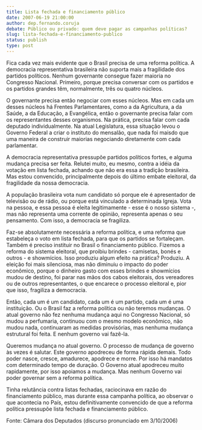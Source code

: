 ```yaml
---
title: Lista fechada e financiamento público
date: 2007-06-19 21:00:00
author: dep.fernando.coruja
debate: Público ou privado: quem deve pagar as campanhas políticas?
slug: lista-fechada-e-financiamento-publico
status: publish 
type: post
---
```


  

Fica cada vez mais evidente que o Brasil precisa de uma reforma política. A democracia representativa brasileira não suporta mais a fragilidade dos partidos políticos. Nenhum governante consegue fazer maioria no Congresso Nacional. Primeiro, porque precisa conversar com os partidos e os partidos grandes têm, normalmente, três ou quatro núcleos.  

  

O governante precisa então negociar com esses núcleos. Mas em cada um desses núcleos há Frentes Parlamentares, como a da Agricultura, a da Saúde, a da Educação, a Evangélica, então o governante precisa falar com os representantes desses organismos. Na prática, precisa falar com cada deputado individualmente. Na atual Legislatura, essa situação levou o Governo Federal a criar o instituto do mensalão, que nada foi maisdo que uma maneira de construir maiorias negociando diretamente com cada parlamentar.  

  

A democracia representativa pressupõe partidos políticos fortes, e alguma mudança precisa ser feita. Relutei muito, eu mesmo, contra a idéia da votação em lista fechada, achando que não era essa a tradição brasileira. Mas estou convencido, principalmente depois do último embate eleitoral, da fragilidade da nossa democracia.  

  

 A população brasileira vota num candidato só porque ele é apresentador de televisão ou de rádio, ou porque está vinculado a determinada Igreja. Vota na pessoa, e essa pessoa é eleita legitimamente - esse é o nosso sistema -, mas não representa uma corrente de opinião, representa apenas o seu pensamento. Com isso, a democracia se fragiliza.  

  

Faz-se absolutamente necessária a reforma política, e uma reforma que estabeleça o voto em lista fechada, para que os partidos se fortaleçam. Também é preciso instituir no Brasil o financiamento público. Fizemos a reforma do sistema eleitoral, que proibiu brindes - camisetas, bonés e outros - e showmícios. Isso produziu algum efeito na prática? Produziu. A eleição foi mais silenciosa, mas não diminuiu o impacto do poder econômico, porque o dinheiro gasto com esses brindes e showmícios mudou de destino, foi parar nas mãos dos cabos eleitorais, dos vereadores ou de outros representantes, o que encarece o processo eleitoral e, pior que isso, fragiliza a democracia.  

  

Então, cada um é um candidato, cada um é um partido, cada um é uma instituição. Ou o Brasil faz a reforma política ou não teremos mudanças. O atual governo não fez nenhuma mudança aqui no Congresso Nacional, só mudou a perfumaria, continuou com o mesmo modelo econômico, não mudou nada, continuaram as medidas provisórias, mas nenhuma mudança estrutural foi feita. E nenhum governo vai fazê-la.  

  

Queremos mudança no atual governo. O processo de mudança de governo às vezes é salutar. Este governo apodreceu de forma rápida demais. Todo poder nasce, cresce, amadurece, apodrece e morre. Por isso há mandatos com determinado tempo de duração. O Governo atual apodreceu muito rapidamente, por isso apoiamos a mudança. Mas nenhum Governo vai poder governar sem a reforma política.  

  

Tinha relutância contra listas fechadas, raciocinava em razão do financiamento público, mas durante essa campanha política, ao observar o que acontecia no País, estou definitivamente convencido de que a reforma política pressupõe lista fechada e financiamento público.  

  

Fonte: Câmara dos Deputados (discurso pronunciado em 3/10/2006)

